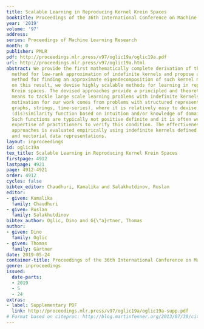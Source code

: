 ```yaml
---
title: Scalable Learning in Reproducing Kernel Krein Spaces
booktitle: Proceedings of the 36th International Conference on Machine Learning
year: '2019'
volume: '97'
address: 
series: Proceedings of Machine Learning Research
month: 0
publisher: PMLR
pdf: http://proceedings.mlr.press/v97/oglic19a/oglic19a.pdf
url: http://proceedings.mlr.press/v97/oglic19a.html
abstract: We provide the first mathematically complete derivation of the Nystr{ö}m
  method for low-rank approximation of indefinite kernels and propose an efficient
  method for finding an approximate eigendecomposition of such kernel matrices. Building
  on this result, we devise highly scalable methods for learning in reproducing kernel
  Krein spaces. The devised approaches provide a principled and theoretically well-founded
  means to tackle large scale learning problems with indefinite kernels. The main
  motivation for our work comes from problems with structured representations (e.g.,
  graphs, strings, time-series), where it is relatively easy to devise a pairwise
  (dis)similarity function based on intuition and/or knowledge of domain experts.
  Such functions are typically not positive definite and it is often well beyond the
  expertise of practitioners to verify this condition. The effectiveness of the devised
  approaches is evaluated empirically using indefinite kernels defined on structured
  and vectorial data representations.
layout: inproceedings
id: oglic19a
tex_title: Scalable Learning in Reproducing Kernel Krein Spaces
firstpage: 4912
lastpage: 4921
page: 4912-4921
order: 4912
cycles: false
bibtex_editor: Chaudhuri, Kamalika and Salakhutdinov, Ruslan
editor:
- given: Kamalika
  family: Chaudhuri
- given: Ruslan
  family: Salakhutdinov
bibtex_author: Oglic, Dino and G{\"a}rtner, Thomas
author:
- given: Dino
  family: Oglic
- given: Thomas
  family: Gärtner
date: 2019-05-24
container-title: Proceedings of the 36th International Conference on Machine Learning
genre: inproceedings
issued:
  date-parts:
  - 2019
  - 5
  - 24
extras:
- label: Supplementary PDF
  link: http://proceedings.mlr.press/v97/oglic19a/oglic19a-supp.pdf
# Format based on citeproc: http://blog.martinfenner.org/2013/07/30/citeproc-yaml-for-bibliographies/
---
```

